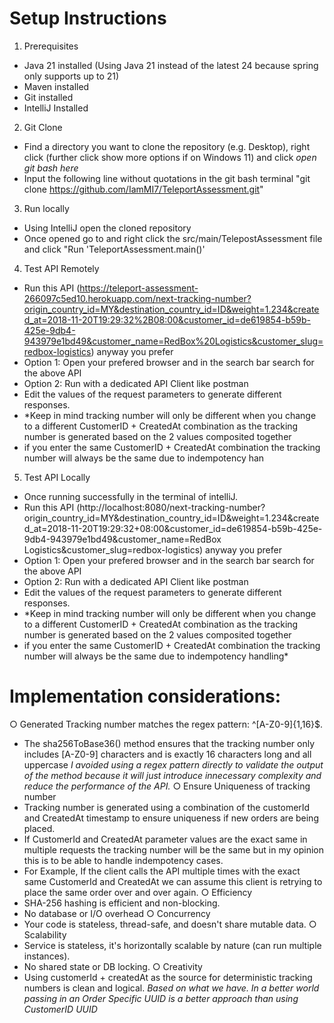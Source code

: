 # Setup Instructions
1. Prerequisites
- Java 21 installed (Using Java 21 instead of the latest 24 because spring only supports up to 21)
- Maven installed
- Git installed
- IntelliJ Installed

2. Git Clone
- Find a directory you want to clone the repository (e.g. Desktop), right click (further click show more options if on Windows 11) and click *open git bash here*
- Input the following line without quotations in the git bash terminal "git clone https://github.com/IamMI7/TeleportAssessment.git"

3. Run locally
- Using IntelliJ open the cloned repository
- Once opened go to and right click the src/main/TelepostAssessment file and click "Run 'TeleportAssessment.main()'

4. Test API Remotely
- Run this API (https://teleport-assessment-266097c5ed10.herokuapp.com/next-tracking-number?origin_country_id=MY&destination_country_id=ID&weight=1.234&created_at=2018-11-20T19:29:32%2B08:00&customer_id=de619854-b59b-425e-9db4-943979e1bd49&customer_name=RedBox%20Logistics&customer_slug=redbox-logistics) anyway you prefer
- Option 1: Open your prefered browser and in the search bar search for the above API
- Option 2: Run with a dedicated API Client like postman
- Edit the values of the request parameters to generate different responses.
- *Keep in mind tracking number will only be different when you change to a different CustomerID + CreatedAt combination as the tracking number is generated based on the 2 values composited together
- if you enter the same CustomerID + CreatedAt combination the tracking number will always be the same due to indempotency han

5. Test API Locally
- Once running successfully in the terminal of intelliJ.
- Run this API (http://localhost:8080/next-tracking-number?origin_country_id=MY&destination_country_id=ID&weight=1.234&created_at=2018-11-20T19:29:32+08:00&customer_id=de619854-b59b-425e-9db4-943979e1bd49&customer_name=RedBox Logistics&customer_slug=redbox-logistics) anyway you prefer
- Option 1: Open your prefered browser and in the search bar search for the above API
- Option 2: Run with a dedicated API Client like postman
- Edit the values of the request parameters to generate different responses.
- *Keep in mind tracking number will only be different when you change to a different CustomerID + CreatedAt combination as the tracking number is generated based on the 2 values composited together
- if you enter the same CustomerID + CreatedAt combination the tracking number will always be the same due to indempotency handling*

# Implementation considerations:
○ Generated Tracking number matches the regex pattern: ^[A-Z0-9]{1,16}$.
- The sha256ToBase36() method ensures that the tracking number only includes [A-Z0-9] characters and is exactly 16 characters long and all uppercase *I avoided using a regex pattern directly to validate the output of the method because it will just introduce innecessary complexity and reduce the performance of the API.*
○ Ensure Uniqueness of tracking number
- Tracking number is generated using a combination of the customerId and CreatedAt timestamp to ensure uniqueness if new orders are being placed.
- If CustomerId and CreatedAt parameter values are the exact same in multiple requests the tracking number will be the same but in my opinion this is to be able to handle indempotency cases.
- For Example, If the client calls the API multiple times with the exact same CustomerId and CreatedAt we can assume this client is retrying to place the same order over and over again.
○ Efficiency
- SHA-256 hashing is efficient and non-blocking.
- No database or I/O overhead
○ Concurrency
- Your code is stateless, thread-safe, and doesn't share mutable data.
○ Scalability
- Service is stateless, it's horizontally scalable by nature (can run multiple instances).
- No shared state or DB locking.
○ Creativity
- Using customerId + createdAt as the source for deterministic tracking numbers is clean and logical. *Based on what we have. In a better world passing in an Order Specific UUID is a better approach than using CustomerID UUID*
